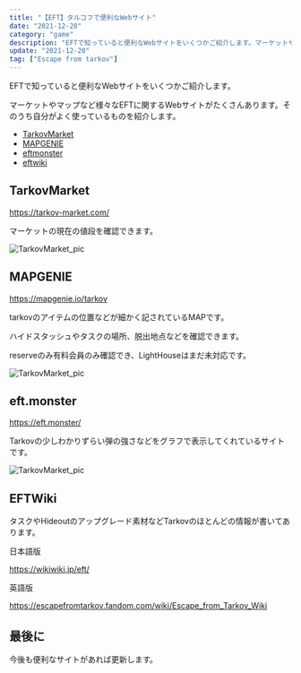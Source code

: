 ```yaml
---
title: "【EFT】タルコフで便利なWebサイト"
date: "2021-12-20"
category: "game"
description: "EFTで知っていると便利なWebサイトをいくつかご紹介します。マーケットやマップなど様々なEFTに関するWebサイトがたくさんあります。そのうち自分がよく使っているものを紹介します。"
update: "2021-12-20"
tag: ["Escape from tarkov"]
---
```


<!-- descriptionは100文字前後 -->

EFTで知っていると便利なWebサイトをいくつかご紹介します。

マーケットやマップなど様々なEFTに関するWebサイトがたくさんあります。そのうち自分がよく使っているものを紹介します。

- [TarkovMarket](#tarkovMarket)
- [MAPGENIE](#mapgenie)
- [eftmonster](#eft.monster)
- [eftwiki](#eftwiki)

## TarkovMarket

https://tarkov-market.com/

マーケットの現在の値段を確認できます。

![TarkovMarket_pic](/blogpic/eft-website/tarkovmarket.png)

## MAPGENIE

https://mapgenie.io/tarkov

tarkovのアイテムの位置などが細かく記されているMAPです。

ハイドスタッシュやタスクの場所、脱出地点などを確認できます。

reserveのみ有料会員のみ確認でき、LightHouseはまだ未対応です。

![TarkovMarket_pic](/blogpic/eft-website/mapgenie.png)

## eft.monster

https://eft.monster/

Tarkovの少しわかりずらい弾の強さなどをグラフで表示してくれているサイトです。


![TarkovMarket_pic](/blogpic/eft-website/eftmonster.png)

## EFTWiki

タスクやHideoutのアップグレード素材などTarkovのほとんどの情報が書いてあります。

日本語版

https://wikiwiki.jp/eft/

英語版

https://escapefromtarkov.fandom.com/wiki/Escape_from_Tarkov_Wiki

## 最後に

今後も便利なサイトがあれば更新します。



